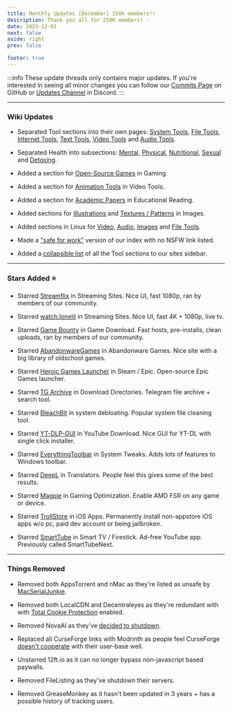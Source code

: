 ```yaml
---
title: Monthly Updates [December] 250k members!!
description: Thank you all for 250K members! ♡
date: 2023-12-01
next: false
aside: right
prev: false

footer: true
---
```


:::info
These update threads only contains major updates. If you're interested
in seeing all minor changes you can follow our
[Commits Page](https://github.com/fmhy/FMHYedit/commits/main) on GitHub or
[Updates Channel](https://redd.it/17f8msf) in Discord.
:::

<Post authors="nbats,taskylizard" />

---

### Wiki Updates

- Separated Tool sections into their own pages: [System Tools](/system-tools),
  [File Tools](/file-tools), [Internet Tools](/internet-tools),
  [Text Tools](/text-tools), [Video Tools](/video-tools) and
  [Audio Tools](/audio-tools).

- Separated Health into subsections: [Mental](/miscguide#mental-health),
  [Physical](/miscguide#physical-health),
  [Nutritional](/miscguide#nutritional-health),
  [Sexual](/miscguide#sexual-health) and [Detoxing](/miscguide#detoxing).

- Added a section for [Open-Source Games](/gamingpiracyguide#open-source-games)
  in Gaming.

- Added a section for [Animation Tools](/video-tools#animation-tools) in Video
  Tools.

- Added a section for [Academic Papers](/readingpiracyguide#academic-papers) in
  Educational Reading.

- Added sections for [Illustrations](/img-tools#illustrations) and
  [Textures / Patterns](/storage#textures-patterns) in Images.

- Added sections in Linux for [Video](/linuxguide#linux-video),
  [Audio](/linuxguide#linux-audio), [Images](/linuxguide#linux-images) and
  [File Tools](/linuxguide#file-tools).

- Made a ["safe for work"](https://rentry.org/piracy) version of our index with
  no NSFW link listed.

- Added a [collapsible list](https://i.imgur.com/wnOXvKG.png) of all the Tool
  sections to our sites sidebar.

---

### Stars Added ⭐

- Starred [Streamflix](/videopiracyguide#multi-server) in Streaming Sites. Nice
  UI, fast 1080p, ran by members of our community.

- Starred [watch.lonelil](/videopiracyguide#multi-server) in Streaming Sites.
  Nice UI, fast 4K + 1080p, live tv.

- Starred [Game Bounty](/gamingpiracyguide#download-games) in Game Download.
  Fast hosts, pre-installs, clean uploads, ran by members of our community.

- Starred [AbandonwareGames](/storage#abandonware-games) in Abandonware Games.
  Nice site with a big library of oldschool games.

- Starred [Heroic Games Launcher](/gamingpiracyguide#steam-epic) in Steam /
  Epic. Open-source Epic Games launcher.

- Starred [TG Archive](/downloadpiracyguide#download-directories) in Download
  Directories. Telegram file archive + search tool.

- Starred [BleachBit](/system-tools#system-debloating) in system debloating.
  Popular system file cleaning tool.

- Starred [YT-DLP-GUI](/video-tools#youtube-download) in YouTube Download. Nice
  GUI for YT-DL with single click installer.

- Starred [EverythingToolbar](/system-tools#system-tweaks) in System Tweaks.
  Adds lots of features to Windows toolbar.

- Starred [DeepL](/text-tools#translators) in Translators. People feel this
  gives some of the best results.

- Starred [Magpie](/gamingpiracyguide#optimization-tools) in Gaming
  Optimization. Enable AMD FSR on any game or device.

- Starred [TrollStore](/android-iosguide#ios-apps) in iOS Apps. Permanently
  install non-appstore iOS apps w/o pc, paid dev account or being jailbroken.

- Starred [SmartTube](/videopiracyguide#smart-tv-firestick) in Smart TV /
  Firestick. Ad-free YouTube app. Previously called SmartTubeNext.

---

### Things Removed

- Removed both AppsTorrent and nMac as they're listed as unsafe by
  [MacSerialJunkie](https://i.imgur.com/De9u5Ox.png).

- Removed both LocalCDN and Decentraleyes as they're redundant with with
  [Total Cookie Protection](https://blog.privacyguides.org/2021/12/01/firefox-privacy-2021-update/#localcdn-and-decentraleyes)
  enabled.

- Removed NovaAI as they've
  [decided to shutdown](https://www.reddit.com/r/Piracy/comments/17pzrzj/nova_oss_the_api_that_provided_free_gpt4_and/).

- Replaced all CurseForge links with Modrinth as people feel CurseForge
  [doesn't cooperate](https://youtu.be/Vhdwz5apiQQ?si=xgzkQFa1S7hZNa5-) with
  their user-base well.

- Unstarred 12ft.io as it can no longer bypass non-javascript based paywalls.

- Removed FileListing as they've shutdown their servers.

- Removed GreaseMonkey as it hasn't been updated in 3 years + has a possible
  history of tracking users.
